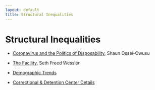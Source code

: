 ```yaml
---
layout: default
title: Structural Inequalities 
---
```


# Structural Inequalities


+ [Coronavirus and the Politics of Disposability](social.pdf), Shaun Ossei-Owusu

+ [The Facility](https://fieldofvision.org/the-facility), Seth Freed Wessler

+ [Demographic Trends](https://covid.cdc.gov/covid-data-tracker/#demographics)

+ [Correctional & Detention Center Details](https://covid.cdc.gov/covid-data-tracker/#correctional-facilities)



